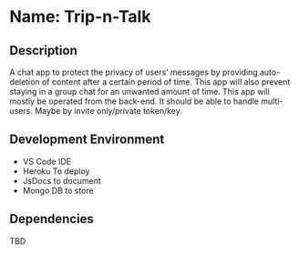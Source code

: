 # Name: Trip-n-Talk

## Description
A chat app to protect the privacy of users’ messages by providing auto-deletion of content after a certain period of time. This app will also prevent staying in a group chat for an unwanted amount of time. This app will mostly be operated from the back-end. It should be able to handle multi-users. Maybe by invite only/private token/key.


## Development Environment
* VS Code IDE
* Heroku To deploy
* JsDocs to document
* Mongo DB to store

## Dependencies
TBD

